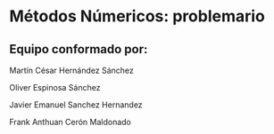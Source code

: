 # Métodos Númericos: problemario
## Equipo conformado por:
Martín César Hernández Sánchez<p/>
Oliver Espinosa Sánchez<p/>
Javier Emanuel Sanchez Hernandez<p/>
Frank Anthuan Cerón Maldonado<p/>
